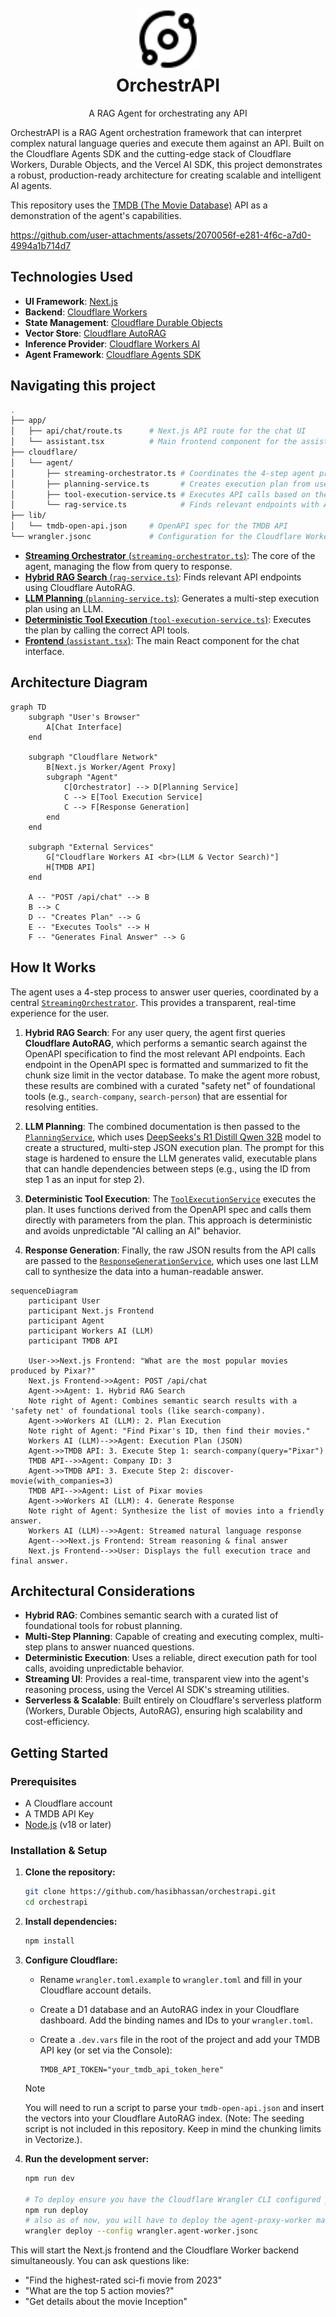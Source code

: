 <h1 align="center">
  <br>
  <a href="https://orchestrapi.4ad2.workers.dev/"><img src="./public/logo-black.svg" alt="OrchestrAPI logo" width="100"></a>
  <br>
  OrchestrAPI
  <br>
</h1>

<p align="center">
  A RAG Agent for orchestrating any API
</p>

OrchestrAPI is a RAG Agent orchestration framework that can interpret complex natural language queries and execute them against an API. Built on the Cloudflare Agents SDK and the cutting-edge stack of Cloudflare Workers, Durable Objects, and the Vercel AI SDK, this project demonstrates a robust, production-ready architecture for creating scalable and intelligent AI agents.

This repository uses the [TMDB (The Movie Database)](https://www.themoviedb.org/?language=en-US) API as a demonstration of the agent's capabilities.

https://github.com/user-attachments/assets/2070056f-e281-4f6c-a7d0-4994a1b714d7

## Technologies Used

- **UI Framework**: [Next.js](https://nextjs.org/)
- **Backend**: [Cloudflare Workers](https://workers.cloudflare.com/)
- **State Management**: [Cloudflare Durable Objects](https://www.cloudflare.com/developer-platform/products/durable-objects/)
- **Vector Store**: [Cloudflare AutoRAG](https://developers.cloudflare.com/autorag/)
- **Inference Provider**: [Cloudflare Workers AI](https://www.cloudflare.com/developer-platform/products/workers-ai/)
- **Agent Framework**: [Cloudflare Agents SDK](https://agents.cloudflare.com/)

## Navigating this project

```sh
.
├── app/
│   ├── api/chat/route.ts      # Next.js API route for the chat UI
│   └── assistant.tsx          # Main frontend component for the assistant UI
├── cloudflare/
│   └── agent/
│       ├── streaming-orchestrator.ts # Coordinates the 4-step agent process
│       ├── planning-service.ts       # Creates execution plan from user query
│       ├── tool-execution-service.ts # Executes API calls based on the plan
│       └── rag-service.ts            # Finds relevant endpoints with AutoRAG
├── lib/
│   └── tmdb-open-api.json     # OpenAPI spec for the TMDB API
└── wrangler.jsonc             # Configuration for the Cloudflare Worker
```

- [**Streaming Orchestrator** (`streaming-orchestrator.ts`)](/cloudflare/agent/streaming-orchestrator.ts): The core of the agent, managing the flow from query to response.
- [**Hybrid RAG Search** (`rag-service.ts`)](/cloudflare/agent/rag-service.ts): Finds relevant API endpoints using Cloudflare AutoRAG.
- [**LLM Planning** (`planning-service.ts`)](/cloudflare/agent/planning-service.ts): Generates a multi-step execution plan using an LLM.
- [**Deterministic Tool Execution** (`tool-execution-service.ts`)](/cloudflare/agent/tool-execution-service.ts): Executes the plan by calling the correct API tools.
- [**Frontend** (`assistant.tsx`)](/app/assistant.tsx): The main React component for the chat interface.

## Architecture Diagram

```mermaid
graph TD
    subgraph "User's Browser"
        A[Chat Interface]
    end

    subgraph "Cloudflare Network"
        B[Next.js Worker/Agent Proxy]
        subgraph "Agent"
            C[Orchestrator] --> D[Planning Service]
            C --> E[Tool Execution Service]
            C --> F[Response Generation]
        end
    end

    subgraph "External Services"
        G["Cloudflare Workers AI <br>(LLM & Vector Search)"]
        H[TMDB API]
    end

    A -- "POST /api/chat" --> B
    B --> C
    D -- "Creates Plan" --> G
    E -- "Executes Tools" --> H
    F -- "Generates Final Answer" --> G
```

## How It Works

The agent uses a 4-step process to answer user queries, coordinated by a central [`StreamingOrchestrator`](/cloudflare/agent/streaming-orchestrator.ts). This provides a transparent, real-time experience for the user.

1. **Hybrid RAG Search**: For any user query, the agent first queries **Cloudflare AutoRAG**, which performs a semantic search against the OpenAPI specification to find the most relevant API endpoints. Each endpoint in the OpenAPI spec is formatted and summarized to fit the chunk size limit in the vector database. To make the agent more robust, these results are combined with a curated "safety net" of foundational tools (e.g., `search-company`, `search-person`) that are essential for resolving entities.

2. **LLM Planning**: The combined documentation is then passed to the [`PlanningService`](/cloudflare/agent/planning-service.ts), which uses [DeepSeeks's R1 Distill Qwen 32B](https://huggingface.co/deepseek-ai/DeepSeek-R1-Distill-Qwen-32B) model to create a structured, multi-step JSON execution plan. The prompt for this stage is hardened to ensure the LLM generates valid, executable plans that can handle dependencies between steps (e.g., using the ID from step 1 as an input for step 2).

3. **Deterministic Tool Execution**: The [`ToolExecutionService`](/cloudflare/agent/tool-execution-service.ts) executes the plan. It uses functions derived from the OpenAPI spec and calls them directly with parameters from the plan. This approach is deterministic and avoids unpredictable "AI calling an AI" behavior.

4. **Response Generation**: Finally, the raw JSON results from the API calls are passed to the [`ResponseGenerationService`](/cloudflare/agent/response-generation-service.ts), which uses one last LLM call to synthesize the data into a human-readable answer.

```mermaid
sequenceDiagram
    participant User
    participant Next.js Frontend
    participant Agent
    participant Workers AI (LLM)
    participant TMDB API

    User->>Next.js Frontend: "What are the most popular movies produced by Pixar?"
    Next.js Frontend->>Agent: POST /api/chat
    Agent->>Agent: 1. Hybrid RAG Search
    Note right of Agent: Combines semantic search results with a 'safety net' of foundational tools (like search-company).
    Agent->>Workers AI (LLM): 2. Plan Execution
    Note right of Agent: "Find Pixar's ID, then find their movies."
    Workers AI (LLM)-->>Agent: Execution Plan (JSON)
    Agent->>TMDB API: 3. Execute Step 1: search-company(query="Pixar")
    TMDB API-->>Agent: Company ID: 3
    Agent->>TMDB API: 3. Execute Step 2: discover-movie(with_companies=3)
    TMDB API-->>Agent: List of Pixar movies
    Agent->>Workers AI (LLM): 4. Generate Response
    Note right of Agent: Synthesize the list of movies into a friendly answer.
    Workers AI (LLM)-->>Agent: Streamed natural language response
    Agent-->>Next.js Frontend: Stream reasoning & final answer
    Next.js Frontend-->>User: Displays the full execution trace and final answer.
```

## Architectural Considerations

- **Hybrid RAG**: Combines semantic search with a curated list of foundational tools for robust planning.
- **Multi-Step Planning**: Capable of creating and executing complex, multi-step plans to answer nuanced questions.
- **Deterministic Execution**: Uses a reliable, direct execution path for tool calls, avoiding unpredictable behavior.
- **Streaming UI**: Provides a real-time, transparent view into the agent's reasoning process, using the Vercel AI SDK's streaming utilities.
- **Serverless & Scalable**: Built entirely on Cloudflare's serverless platform (Workers, Durable Objects, AutoRAG), ensuring high scalability and cost-efficiency.

## Getting Started

### Prerequisites

- A Cloudflare account
- A TMDB API Key
- [Node.js](https://nodejs.org/) (v18 or later)

### Installation & Setup

1. **Clone the repository:**

    ```bash
    git clone https://github.com/hasibhassan/orchestrapi.git
    cd orchestrapi
    ```

2. **Install dependencies:**

    ```bash
    npm install
    ```

3. **Configure Cloudflare:**
    - Rename `wrangler.toml.example` to `wrangler.toml` and fill in your Cloudflare account details.
    - Create a D1 database and an AutoRAG index in your Cloudflare dashboard. Add the binding names and IDs to your `wrangler.toml`.
    - Create a `.dev.vars` file in the root of the project and add your TMDB API key (or set via the Console):

      ```
      TMDB_API_TOKEN="your_tmdb_api_token_here"
      ```

    >[!NOTE]
    >You will need to run a script to parse your `tmdb-open-api.json` and insert the vectors into your Cloudflare AutoRAG index. (Note: The seeding script is not included in this repository. Keep in mind the chunking limits in Vectorize.).

4. **Run the development server:**

    ```bash
    npm run dev

    # To deploy ensure you have the Cloudflare Wrangler CLI configured properly:
    npm run deploy
    # also as of now, you will have to deploy the agent-proxy-worker manually
    wrangler deploy --config wrangler.agent-worker.jsonc
    ```

This will start the Next.js frontend and the Cloudflare Worker backend simultaneously. You can ask questions like:

- "Find the highest-rated sci-fi movie from 2023"
- "What are the top 5 action movies?"
- "Get details about the movie Inception"

